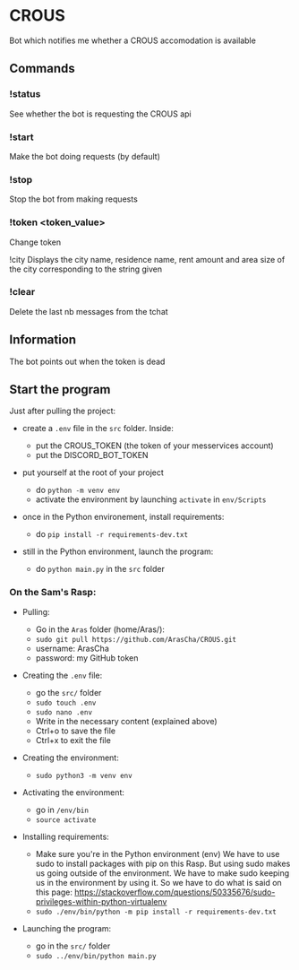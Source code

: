# CROUS
Bot which notifies me whether a CROUS accomodation is available

## Commands

### !status
See whether the bot is requesting the CROUS api

### !start
Make the bot doing requests (by default)

### !stop
Stop the bot from making requests

### !token <token_value>
Change token

!city <string>
Displays the city name, residence name, rent amount and area size of the city corresponding to the string given

### !clear <nb>
Delete the last nb messages from the tchat

## Information

The bot points out when the token is dead

## Start the program

Just after pulling the project:

- create a `.env` file in the `src` folder. Inside:
	- put the CROUS_TOKEN (the token of your messervices account)
	- put the DISCORD_BOT_TOKEN

- put yourself at the root of your project
	- do `python -m venv env`
	- activate the environment by launching `activate` in `env/Scripts`

- once in the Python environement, install requirements:
	- do `pip install -r requirements-dev.txt`

- still in the Python environment, launch the program:
	- do `python main.py` in the `src` folder

### On the Sam's Rasp:


- Pulling:
	- Go in the `Aras` folder (home/Aras/):
	- `sudo git pull https://github.com/ArasCha/CROUS.git`
	- username: ArasCha
	- password: my GitHub token

- Creating the `.env` file:
	- go the `src/` folder
	- `sudo touch .env`
	- `sudo nano .env`
	- Write in the necessary content (explained above)
	- Ctrl+o to save the file
	- Ctrl+x to exit the file

- Creating the environment:
	- `sudo python3 -m venv env`

- Activating the environment:
	- go in `/env/bin`
	- `source activate`

- Installing requirements:
	- Make sure you're in the Python environment (env)
	We have to use sudo to install packages with pip on this Rasp.
	But using sudo makes us going outside of the environment.
	We have to make sudo keeping us in the environment by using it.
	So we have to do what is said on this page:
	https://stackoverflow.com/questions/50335676/sudo-privileges-within-python-virtualenv
	- `sudo ./env/bin/python -m pip install -r requirements-dev.txt`

- Launching the program:
	- go in the `src/` folder
	- `sudo ../env/bin/python main.py`
